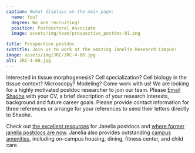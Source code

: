 ```yaml
---
caption: #what displays on the main page:
  name: You?
  degree: We are recruiting!
  position: Postdoctoral Associate
  image: assets/img/team/prospective_postdoc-01.png

title: Prospective postdoc
subtitle: Join us to work at the amazing Janelia Research Campus!
image: assets/img/JRC/JRC-4-80.jpg
alt: JRC-4-80.jpg
---
```


Interested in tissue morphogenesis? Cell specialization? Cell biology in the tissue context? Microscopy? Modeling? Come work with us!
We are looking for a highly motivated postdoc researcher to join our team. Please <a href="mailto:wangs6@janelia.hhmi.org" target="_blank">Email Shaohe</a> with your CV, a brief description of your research interests, background and future career goals. Please provide contact information for three references or arrange for your references to send their letters directly to Shaohe.

Check out <a href="https://www.janelia.org/you-janelia/students-postdocs/postdoctoral-associates" target="_blank">the excellent resources</a> for Janelia postdocs and <a href="https://www.janelia.org/where-former-janelia-postdocs-are-now" target="_blank">where former janelia postdocs are now</a>. Janelia also provides outstanding <a href="https://www.janelia.org/about-us/campus-amenities" target="_blank">campus amenities</a>, including on-campus housing, dining, fitness center, and child care.
